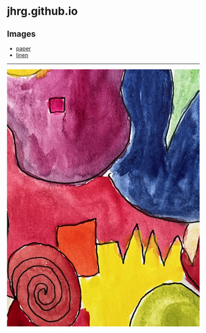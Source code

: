 # jhrg.github.io

## Images

* [paper](/image_1.jpg)
* [linen](image_2.jpg)

-----

![Water color image](/image_1.jpg)

